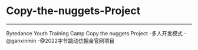 # Copy-the-nuggets-Project
---
Bytedance Youth Training Camp Copy the nuggets Project
-多人开发模式
-@ganxinmin
-@2022字节跳动仿掘金官网项目
